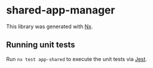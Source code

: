 # shared-app-manager

This library was generated with [Nx](https://nx.dev).

## Running unit tests

Run `nx test app-shared` to execute the unit tests via [Jest](https://jestjs.io).
